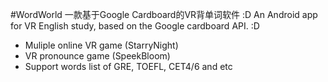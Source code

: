 #WordWorld
一款基于Google Cardboard的VR背单词软件 :D
An Android app for VR English study, based on the Google cardboard API. :D

- Muliple online VR game (StarryNight)
- VR pronounce game (SpeekBloom)
- Support words list of GRE, TOEFL, CET4/6 and etc